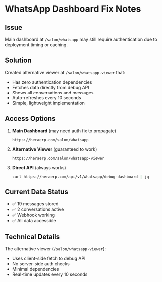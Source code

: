 # WhatsApp Dashboard Fix Notes

## Issue
Main dashboard at `/salon/whatsapp` may still require authentication due to deployment timing or caching.

## Solution
Created alternative viewer at `/salon/whatsapp-viewer` that:
- Has zero authentication dependencies
- Fetches data directly from debug API
- Shows all conversations and messages
- Auto-refreshes every 10 seconds
- Simple, lightweight implementation

## Access Options

1. **Main Dashboard** (may need auth fix to propagate)
   ```
   https://heraerp.com/salon/whatsapp
   ```

2. **Alternative Viewer** (guaranteed to work)
   ```
   https://heraerp.com/salon/whatsapp-viewer
   ```

3. **Direct API** (always works)
   ```bash
   curl https://heraerp.com/api/v1/whatsapp/debug-dashboard | jq
   ```

## Current Data Status
- ✅ 19 messages stored
- ✅ 2 conversations active
- ✅ Webhook working
- ✅ All data accessible

## Technical Details
The alternative viewer (`/salon/whatsapp-viewer`):
- Uses client-side fetch to debug API
- No server-side auth checks
- Minimal dependencies
- Real-time updates every 10 seconds